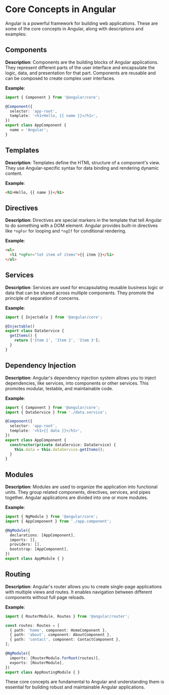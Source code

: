 # Core Concepts in Angular

Angular is a powerful framework for building web applications. These are some of the core concepts in Angular, along with descriptions and examples:

## Components

**Description**: Components are the building blocks of Angular applications. They represent different parts of the user interface and encapsulate the logic, data, and presentation for that part. Components are reusable and can be composed to create complex user interfaces.

**Example**:

```typescript
import { Component } from '@angular/core';

@Component({
  selector: 'app-root',
  template: '<h1>Hello, {{ name }}</h1>',
})
export class AppComponent {
  name = 'Angular';
}
```

## Templates

**Description**: Templates define the HTML structure of a component's view. They use Angular-specific syntax for data binding and rendering dynamic content.

**Example**:

```html
<h1>Hello, {{ name }}</h1>
```

## Directives

**Description**: Directives are special markers in the template that tell Angular to do something with a DOM element. Angular provides built-in directives like `*ngFor` for looping and `*ngIf` for conditional rendering.

**Example**:

```html
<ul>
  <li *ngFor="let item of items">{{ item }}</li>
</ul>
```

## Services

**Description**: Services are used for encapsulating reusable business logic or data that can be shared across multiple components. They promote the principle of separation of concerns.

**Example**:

```typescript
import { Injectable } from '@angular/core';

@Injectable()
export class DataService {
  getItems() {
    return ['Item 1', 'Item 2', 'Item 3'];
  }
}
```

## Dependency Injection

**Description**: Angular's dependency injection system allows you to inject dependencies, like services, into components or other services. This promotes modular, testable, and maintainable code.

**Example**:

```typescript
import { Component } from '@angular/core';
import { DataService } from './data.service';

@Component({
  selector: 'app-root',
  template: '<h1>{{ data }}</h1>',
})
export class AppComponent {
  constructor(private dataService: DataService) {
    this.data = this.dataService.getItems();
  }
}
```

## Modules

**Description**: Modules are used to organize the application into functional units. They group related components, directives, services, and pipes together. Angular applications are divided into one or more modules.

**Example**:

```typescript
import { NgModule } from '@angular/core';
import { AppComponent } from './app.component';

@NgModule({
  declarations: [AppComponent],
  imports: [],
  providers: [],
  bootstrap: [AppComponent],
})
export class AppModule { }
```

## Routing

**Description**: Angular's router allows you to create single-page applications with multiple views and routes. It enables navigation between different components without full page reloads.

**Example**:

```typescript
import { RouterModule, Routes } from '@angular/router';

const routes: Routes = [
  { path: 'home', component: HomeComponent },
  { path: 'about', component: AboutComponent },
  { path: 'contact', component: ContactComponent },
];

@NgModule({
  imports: [RouterModule.forRoot(routes)],
  exports: [RouterModule],
})
export class AppRoutingModule { }
```

These core concepts are fundamental to Angular and understanding them is essential for building robust and maintainable Angular applications.
```